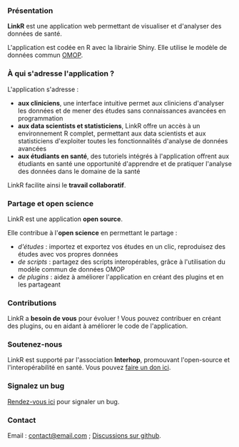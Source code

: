 ### <i class="fa fa-cogs" style="color: steelblue;"></i> Présentation

**LinkR** est une application web permettant de visualiser et d'analyser des données de santé.

L'application est codée en R avec la librairie Shiny. Elle utilise le modèle de données commun <a href = "https://ohdsi.github.io/CommonDataModel/" target = "_blank">OMOP</a>.

### <i class="fa fa-users" style="color: steelblue;"></i> À qui s'adresse l'application ?

L'application s'adresse :

- **aux cliniciens**, une interface intuitive permet aux cliniciens d'analyser les données et de mener des études sans connaissances avancées en programmation
- **aux data scientists et statisticiens**, LinkR offre un accès à un environnement R complet, permettant aux data scientists et aux statisticiens d'exploiter toutes les fonctionnalités d'analyse de données avancées
- **aux étudiants en santé**, des tutoriels intégrés à l'application offrent aux étudiants en santé une opportunité d'apprendre et de pratiquer l'analyse des données dans le domaine de la santé

LinkR facilite ainsi le **travail collaboratif**.

### <i class="fa fa-share-alt" style="color: steelblue;"></i> Partage et open science

LinkR est une application **open source**.

Elle contribue à l'**open science** en permettant le partage :

- *d'études* : importez et exportez vos études en un clic, reproduisez des études avec vos propres données
- *de scripts* : partagez des scripts interopérables, grâce à l'utilisation du modèle commun de données OMOP
- *de plugins* : aidez à améliorer l'application en créant des plugins et en les partageant

### <i class="fa fa-code-branch" style="color: steelblue;"></i> Contributions

LinkR a **besoin de vous** pour évoluer ! Vous pouvez contribuer en créant des plugins, ou en aidant à améliorer le code de l'application.

### <i class="fa fa-gift" style="color: steelblue;"></i> Soutenez-nous

LinkR est supporté par l'association **Interhop**, promouvant l'open-source et l'interopérabilité en santé. Vous pouvez <a href = "https://interhop.org/dons/" target = "_blank">faire un don ici</a>.

### <i class="fa fa-exclamation-triangle" style="color: steelblue;"></i> Signalez un bug

<a href = "https://github.com/BorisDelange/LinkR/issues" target = "_blank">Rendez-vous ici</a> pour signaler un bug.

### <i class="fa fa-envelope" style="color: steelblue;"></i> Contact

Email : contact@email.com ; <a href = "https://github.com/BorisDelange/LinkR/discussions" target = "_blank">Discussions sur github</a>.